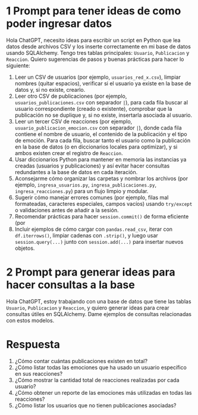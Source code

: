 # 1 Prompt para tener ideas de como poder ingresar datos

Hola ChatGPT, necesito ideas para escribir un script en Python que lea datos desde archivos CSV y los inserte correctamente en mi base de datos usando SQLAlchemy. Tengo tres tablas principales: `Usuario`, `Publicacion` y `Reaccion`. Quiero sugerencias de pasos y buenas prácticas para hacer lo siguiente:

1. Leer un CSV de usuarios (por ejemplo, `usuarios_red_x.csv`), limpiar nombres (quitar espacios), verificar si el usuario ya existe en la base de datos y, si no existe, crearlo.  
2. Leer otro CSV de publicaciones (por ejemplo, `usuarios_publicaciones.csv` con separador `|`), para cada fila buscar al usuario correspondiente (creado o existente), comprobar que la publicación no se duplique y, si no existe, insertarla asociada al usuario.  
3. Leer un tercer CSV de reacciones (por ejemplo, `usuario_publicacion_emocion.csv` con separador `|`), donde cada fila contiene el nombre de usuario, el contenido de la publicación y el tipo de emoción. Para cada fila, buscar tanto el usuario como la publicación en la base de datos (o en diccionarios locales para optimizar), y si ambos existen crear el registro de `Reaccion`.  
4. Usar diccionarios Python para mantener en memoria las instancias ya creadas (usuarios y publicaciones) y así evitar hacer consultas redundantes a la base de datos en cada iteración.  
5. Aconsejarme cómo organizar las carpetas y nombrar los archivos (por ejemplo, `ingresa_usuarios.py`, `ingresa_publicaciones.py`, `ingresa_reacciones.py`) para un flujo limpio y modular.  
6. Sugerir cómo manejar errores comunes (por ejemplo, filas mal formateadas, caracteres especiales, campos vacíos) usando `try/except` o validaciones antes de añadir a la sesión.  
7. Recomendar prácticas para hacer `session.commit()` de forma eficiente (por 
8. Incluir ejemplos de cómo cargar con `pandas.read_csv`, iterar con `df.iterrows()`, limpiar cadenas con `.strip()`, y luego usar `session.query(...)` junto con `session.add(...)` para insertar nuevos objetos.  


# 2 Prompt para generar ideas para hacer consultas a la base 

Hola ChatGPT, estoy trabajando con una base de datos que tiene las tablas `Usuario`, `Publicacion` y `Reaccion`, y quiero generar ideas para crear consultas útiles en SQLAlchemy. Dame ejemplos de consultas relacionadas con estos modelos.

# Respuesta

1. ¿Cómo contar cuántas publicaciones existen en total?  
2. ¿Cómo listar todas las emociones que ha usado un usuario específico en sus reacciones?  
3. ¿Cómo mostrar la cantidad total de reacciones realizadas por cada usuario?  
4. ¿Cómo obtener un reporte de las emociones más utilizadas en todas las reacciones?  
5. ¿Cómo listar los usuarios que no tienen publicaciones asociadas?

